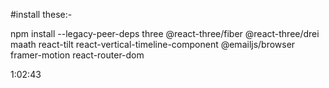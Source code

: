 #install these:-

npm install --legacy-peer-deps three @react-three/fiber @react-three/drei maath react-tilt react-vertical-timeline-component @emailjs/browser framer-motion react-router-dom

1:02:43